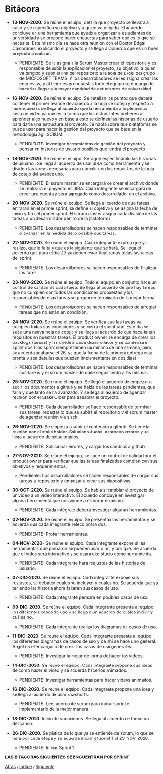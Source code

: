 # Bitácora

- **13-NOV-2020.** Se reúne el equipo, detalla que proyecto se llevara a cabo y se especifica su objetivo y a quien va dirigido. El acuerdo concluye en una herramienta que ayude a organizar a estudiantes de universidad y se propone hacer encuestas para saber qué es lo que se necesita. Este mismo día se hace otra reunión con el Doctor Edgar Cambranes, explicando el proyecto y se llega al acuerdo que es un buen proyecto a realizar.
    - PENDIENTE: Se le asigna a la Scrum Master crear el repositorio y es responsable de subir la explicación el proyecto, su objetivo, a quien va dirigido y subir el link del repositorio a la hoja de Excel del grupo de MICROSOFT TEAMS. A los desarrolladores se les asigna crear las encuestas, y al tener esas encuestas todo el equipo se encarga de hacerlas llegar a la mayor cantidad de estudiantes de universidad.
    
- **16-NOV-2020.** Se reúne el equipo. Se detallan los puntos que deberá contener el primer avance de acuerdo a la hoja de cotejo y respecto a las encuestas se llega al acuerdo que la herramienta a implementar sería un video ya que es la forma que los estudiantes prefieren al aprender algo nuevo y en base a esto se definen las historias de usuario para darle una estructura al proyecto. Se habla sobre que plataforma se puede usar para hacer la gestión del proyecto que se base en la metodología ágil SCRUM.
    - PENDIENTE: Investigar herramientas de gestión del proyecto y pensar en historias de usuario posibles que tendrá el proyecto.

- **18-NOV-2020.** Se reúne el equipo. Se sigue especificando las historias de usuario . Se llega al acuerdo de usar JIRA como herramienta y se dividen las tareas necesarias para cumplir con los requisitos de la hoja de cotejo del avance uno.
    - PENDIENTE: El scrum master se encargará de crear el archivo donde se realizará el proyecto en JIRA. Cada integrante se encargará de crear una cuenta y será agregado como desarrollador en el archivo. 

- **20-NOV-2020.** Se reúne el equipo. Se llega al cuerdo de que tareas entraran en el primer sprint, se define el objetivo y se asigna la fecha de inicio y fin del primer sprint. El scrum master asigna cada división de las tareas a un desarrollador dentro de la plataforma.
    - PENDIENTE: Los desarrolladores se hacen responsables de terminar o avanzar en la medida de lo posible sus tareas.

- **22-NOV-2020.** Se reúne el equipo. Cada integrante explica que ya realizo, que le falta y que es lo siguiente que se hará. Se llega el acuerdo que para el día 23 ya deben estar finalizadas todas las tareas del sprint.
    - PENDIENTE: Los desarrolladores se hacen responsables de finalizar las tares.

- **23-NOV-2020.** Se reúne el equipo. Todo el equipo en conjunto hace un control de calidad de cada tarea. Se llega al acuerdo de que hay tareas que no cumplen con todos las condiciones propuestas y los responsables de esas tareas se proponen terminarlo de la mejor forma.
    - PENDIENTE: Los desarrolladores se hacen responsables de arreglar tareas que no están en condición.

- **24-NOV-2020.** Se reúne el equipo. Se verifica que las tareas ya cumplen todas sus condiciones y se cierra el sprint uno. Este día se sube una nueva hoja de cotejo y se llega al acuerdo de que hace faltan requisitos en nuestras tareas. El product owner se encarga de crear los backlogs (tareas) y las divide a cada desarrollador y se comienza el sprint dos (Los sprint siempre tienen un mínimo de una semana, pero, se acuerda acabarse el 26, ya que la fecha de la primera entrega esta pronta y son detalles que pueden implementarse en dos días)
    - PENDIENTE: Los desarrolladores se hacen responsables de terminar sus tareas y el scrum master de darle seguimiento a las mismas.

- **25-NOV-2020.** Se reúne el equipo. Se llegó el acuerdo de empezar a subir los documentos a github y se habla de las tareas pendientes, que falta y que tanto se ha avanzado. Y se llega al acuerdo de agendar reunión con el Stake Older para asesorar el proyecto.
    - PENDIENTE: Cada desarrollador se hace responsable de terminar sus tareas, redactar lo que se subirá al repositorio y el scrum master de agendar reunión vía slack.

- **26-NOV-2020.** Se empieza a subir el contenido a github. Se tiene la reunión con el stake holder. Soluciona dudas, aparecen errores y se llega al acuerdo de solucionarlos.
    - PENDIENTE: Solucionar errores, y cargar los cambios a github.

- **27-NOV-2020.** Se reúne el equipo, se hace un control de calidad por el product owner para verificar que las tareas finalizadas cumplan con sus objetivos y requerimientos.
    - Pendiente: Los desarrolladores se hacen responsables de cargar sus tareas al repositorio y empezar a crear sus diapositivas.

- **30-OCT-2020.** Se reúne el equipo. Se habla si cambiar el proyecto de un video a un video interactivo. El acuerdo concluye en investigar alguna herramienta que nos ayude a elaborar el mismo. 
    - PENDIENTE: Cada intégrate deberá investigar algunas herramientas.
- **02-NOV-2020.** Se reúne el equipo. Se presentan las herramientas y se acuerda que cada integrante seleccionara dos. 
    - PENDIENTE: Probar herramientas.
- **04-NOV-2020-** Se reúne el equipo. Cada integrante expone si las herramientas que probaron se pueden usar o no, y por qué. Se acuerda que el video será interactivo y se usará eko studio como herramienta. 
    - PENDIENTE: Cada integrante hará reajustes de las historias de usuario.
- **07-DIC-2020.** Se reúne el equipo. Cada integrante expone sus reajustes, se debaten cuales se incluyen y cuáles no. Se acuerda que ya teniendo las historia ahora faltaran sus casos de uso. 
    - PENDIENTE: Cada integrante pensara en posibles casos de uso.
- **09-DIC-2020.** Se reúne el equipo. Cada integrante presenta al equipo los diferentes casos de uso y se llega a un acuerdo de cuales incluir y cuáles no. 
    - PENDIENTE: Cada integrante realiza los diagramas de casos de uso.
- **11-DIC-2020.** Se reúne el equipo. Cada integrante presenta al equipo los diferentes diagramas de casos de uso y de ahí se hace uno general. Ángel es el encargado de crear los casos de uso generales. 
    - PENDIENTE: Investigar la mejor de forma de hacer los videos.
- **14-DIC-2020.** Se reúne el equipo. Cada integrante propone sus ideas de como hacer el video y se acuerda hacerlos animados. 
    - PENDIENTE: Investigar herramientas para hacer videos animados.
- **16-DIC-2020.** Se reúne el equipo. Cada integrante propone una idea y se llega al acuerdo de usar rawshorts. 
    - PENDIENTE: Leer acerca de scrum para iniciar sprint e implementarlo de la mejor manera.
- **18-DIC-2020.** Inicio de vacaciones. Se llega al acuerdo de tomar un descanso.
- **26-DIC-2020.** Se platica de lo que ya se entiende de scrum, lo que se hará por cada etapa y se acuerda iniciar el sprint 1 el 29-NOV-2020. 
    - PENDIENTE: Iniciar Sprint 1.
    
**LAS BITACORAS SIGUIENTES SE ENCUENTRAN POR SPRINT**

[Atrás](https://github.com/Ibis-C/Metodos-de-organizacion/blob/Entrega-Final/Documentacion/4.%20Roles%20y%20proceso%20de%20trabajo.md#proceso-de-trabajo)
/ [Índice](https://github.com/Ibis-C/Metodos-de-organizacion/blob/Entrega-Final/README.md#%C3%ADndice-scroll) /
[Siguiente](https://github.com/Ibis-C/Metodos-de-organizacion/blob/Entrega-Final/Documentacion/6.%20Datos%20de%20estudio%20e%20Investigacion.md#datos-de-estudio-e-investigación)


